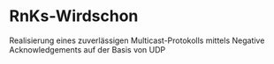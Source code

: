 # RnKs-Wirdschon
Realisierung eines zuverlässigen Multicast-Protokolls mittels Negative Acknowledgements auf der Basis von UDP

